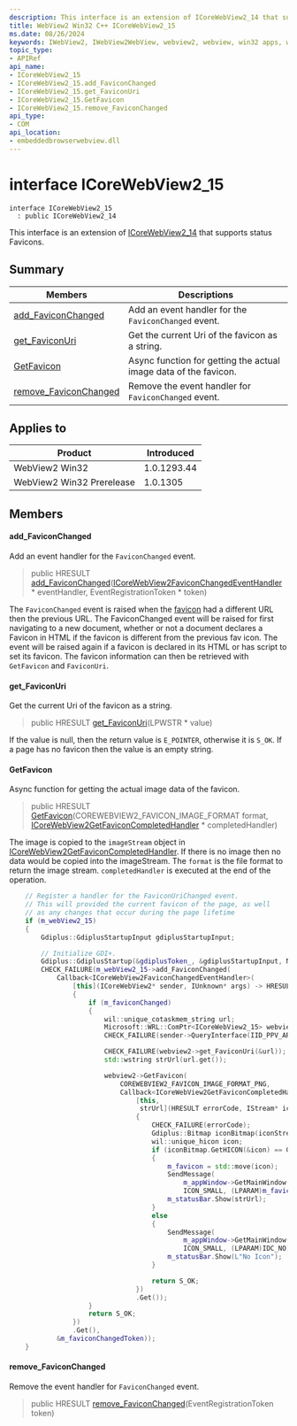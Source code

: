 ```yaml
---
description: This interface is an extension of ICoreWebView2_14 that supports status Favicons.
title: WebView2 Win32 C++ ICoreWebView2_15
ms.date: 08/26/2024
keywords: IWebView2, IWebView2WebView, webview2, webview, win32 apps, win32, edge, ICoreWebView2, ICoreWebView2Controller, browser control, edge html, ICoreWebView2_15
topic_type: 
- APIRef
api_name:
- ICoreWebView2_15
- ICoreWebView2_15.add_FaviconChanged
- ICoreWebView2_15.get_FaviconUri
- ICoreWebView2_15.GetFavicon
- ICoreWebView2_15.remove_FaviconChanged
api_type:
- COM
api_location:
- embeddedbrowserwebview.dll
---
```


# interface ICoreWebView2_15

```
interface ICoreWebView2_15
  : public ICoreWebView2_14
```

This interface is an extension of [ICoreWebView2_14](icorewebview2_14.md#icorewebview2_14) that supports status Favicons.

## Summary

 Members                        | Descriptions
--------------------------------|---------------------------------------------
[add_FaviconChanged](#add_faviconchanged) | Add an event handler for the `FaviconChanged` event.
[get_FaviconUri](#get_faviconuri) | Get the current Uri of the favicon as a string.
[GetFavicon](#getfavicon) | Async function for getting the actual image data of the favicon.
[remove_FaviconChanged](#remove_faviconchanged) | Remove the event handler for `FaviconChanged` event.

## Applies to

Product                         | Introduced
--------------------------------|---------------------------------------------
WebView2 Win32            |    1.0.1293.44
WebView2 Win32 Prerelease |    1.0.1305

## Members

#### add_FaviconChanged

Add an event handler for the `FaviconChanged` event.

> public HRESULT [add_FaviconChanged](#add_faviconchanged)([ICoreWebView2FaviconChangedEventHandler](icorewebview2faviconchangedeventhandler.md#icorewebview2faviconchangedeventhandler) * eventHandler, EventRegistrationToken * token)

The `FaviconChanged` event is raised when the [favicon](https://developer.mozilla.org/docs/Glossary/Favicon) had a different URL then the previous URL. The FaviconChanged event will be raised for first navigating to a new document, whether or not a document declares a Favicon in HTML if the favicon is different from the previous fav icon. The event will be raised again if a favicon is declared in its HTML or has script to set its favicon. The favicon information can then be retrieved with `GetFavicon` and `FaviconUri`.

#### get_FaviconUri

Get the current Uri of the favicon as a string.

> public HRESULT [get_FaviconUri](#get_faviconuri)(LPWSTR * value)

If the value is null, then the return value is `E_POINTER`, otherwise it is `S_OK`. If a page has no favicon then the value is an empty string.

#### GetFavicon

Async function for getting the actual image data of the favicon.

> public HRESULT [GetFavicon](#getfavicon)(COREWEBVIEW2_FAVICON_IMAGE_FORMAT format, [ICoreWebView2GetFaviconCompletedHandler](icorewebview2getfaviconcompletedhandler.md#icorewebview2getfaviconcompletedhandler) * completedHandler)

The image is copied to the `imageStream` object in [ICoreWebView2GetFaviconCompletedHandler](icorewebview2getfaviconcompletedhandler.md#icorewebview2getfaviconcompletedhandler). If there is no image then no data would be copied into the imageStream. The `format` is the file format to return the image stream. `completedHandler` is executed at the end of the operation.

```cpp
    // Register a handler for the FaviconUriChanged event.
    // This will provided the current favicon of the page, as well
    // as any changes that occur during the page lifetime
    if (m_webView2_15)
    {
        Gdiplus::GdiplusStartupInput gdiplusStartupInput;

        // Initialize GDI+.
        Gdiplus::GdiplusStartup(&gdiplusToken_, &gdiplusStartupInput, NULL);
        CHECK_FAILURE(m_webView2_15->add_FaviconChanged(
            Callback<ICoreWebView2FaviconChangedEventHandler>(
                [this](ICoreWebView2* sender, IUnknown* args) -> HRESULT
                {
                    if (m_faviconChanged)
                    {
                        wil::unique_cotaskmem_string url;
                        Microsoft::WRL::ComPtr<ICoreWebView2_15> webview2;
                        CHECK_FAILURE(sender->QueryInterface(IID_PPV_ARGS(&webview2)));

                        CHECK_FAILURE(webview2->get_FaviconUri(&url));
                        std::wstring strUrl(url.get());

                        webview2->GetFavicon(
                            COREWEBVIEW2_FAVICON_IMAGE_FORMAT_PNG,
                            Callback<ICoreWebView2GetFaviconCompletedHandler>(
                                [this,
                                 strUrl](HRESULT errorCode, IStream* iconStream) -> HRESULT
                                {
                                    CHECK_FAILURE(errorCode);
                                    Gdiplus::Bitmap iconBitmap(iconStream);
                                    wil::unique_hicon icon;
                                    if (iconBitmap.GetHICON(&icon) == Gdiplus::Status::Ok)
                                    {
                                        m_favicon = std::move(icon);
                                        SendMessage(
                                            m_appWindow->GetMainWindow(), WM_SETICON,
                                            ICON_SMALL, (LPARAM)m_favicon.get());
                                        m_statusBar.Show(strUrl);
                                    }
                                    else
                                    {
                                        SendMessage(
                                            m_appWindow->GetMainWindow(), WM_SETICON,
                                            ICON_SMALL, (LPARAM)IDC_NO);
                                        m_statusBar.Show(L"No Icon");
                                    }

                                    return S_OK;
                                })
                                .Get());
                    }
                    return S_OK;
                })
                .Get(),
            &m_faviconChangedToken));
    }
```

#### remove_FaviconChanged

Remove the event handler for `FaviconChanged` event.

> public HRESULT [remove_FaviconChanged](#remove_faviconchanged)(EventRegistrationToken token)


